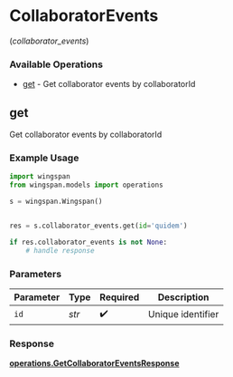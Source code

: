 # CollaboratorEvents
(*collaborator_events*)

### Available Operations

* [get](#get) - Get collaborator events by collaboratorId

## get

Get collaborator events by collaboratorId

### Example Usage

```python
import wingspan
from wingspan.models import operations

s = wingspan.Wingspan()


res = s.collaborator_events.get(id='quidem')

if res.collaborator_events is not None:
    # handle response
```

### Parameters

| Parameter          | Type               | Required           | Description        |
| ------------------ | ------------------ | ------------------ | ------------------ |
| `id`               | *str*              | :heavy_check_mark: | Unique identifier  |


### Response

**[operations.GetCollaboratorEventsResponse](../../models/operations/getcollaboratoreventsresponse.md)**

